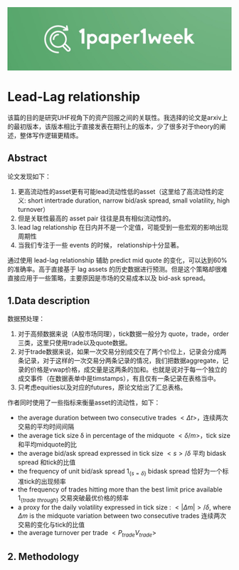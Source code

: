 ![1paper1week](../../docs/1paper1week-git.jpg)

# Lead-Lag relationship

该篇的目的是研究UHF视角下的资产回报之间的关联性。我选择的论文是arxiv上的最初版本，该版本相比于直接发表在期刊上的版本，少了很多对于theory的阐述，整体写作逻辑更精炼。

## Abstract
论文发现如下：
1. 更高流动性的asset更有可能lead流动性低的asset（这里给了高流动性的定义: short intertrade duration, narrow bid/ask spread, small volatility, high turnover）
2. 但是关联性最高的 asset pair 往往是具有相似流动性的。
3. lead lag relationship 在日内并不是一个定值，可能受到一些宏观的影响出现周期性
4. 当我们专注于一些 events 的时候， relationship十分显著。

通过使用 lead-lag relationship 辅助 predict mid quote 的变化，可以达到60%的准确率。高于直接基于 lag assets 的历史数据进行预测。但是这个策略却很难直接应用于一些策略，主要原因是市场的交易成本以及 bid-ask spread。

## 1.Data description
数据预处理：
1. 对于高频数据来说（A股市场同理），tick数据一般分为 quote，trade，order 三类，这里只使用trade以及quote数据。
2. 对于trade数据来说，如果一次交易分别成交在了两个价位上，记录会分成两条记录，对于这样的一次交易分两条记录的情况，我们把数据aggregate，记录的价格是vwap价格，成交量是这两条的加和。也就是说对于每一个独立的成交事件（在数据表单中是timstamps），有且仅有一条记录在表格当中。
3. 只考虑equities以及对应的futures，原论文给出了汇总表格。

作者同时使用了一些指标来衡量asset的流动性，如下：
+ the average duration between two consecutive trades $<\Delta t>$，连续两次交易的平均时间间隔
+ the average tick size δ in percentage of the midquote $<\delta/m>$，tick size和平均midquote的比
+ the average bid/ask spread expressed in tick size $<s>/\delta$ 平均 bidask spread 和tick的比值
+ the frequency of unit bid/ask spread $1_{\{s=δ\}}$ bidask spread 恰好为一个标准tick的出现频率
+ the frequency of trades hitting more than the best limit price available $1_{\{trade \ through\}}$ 交易突破最优价格的频率
+ a proxy for the daily volatility expressed in tick size : $<|\Delta m|>/\delta$, where $\Delta m$ is the midquote variation between two consecutive trades 连续两次交易的变化与tick的比值
+ the average turnover per trade $<P_{trade}V_{trade}>$

## 2. Methodology

